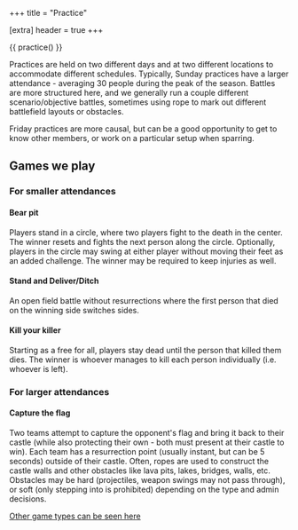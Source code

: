 +++
title = "Practice"

[extra]
header = true
+++

{{ practice() }}

Practices are held on two different days and at two different locations to accommodate different schedules. Typically, Sunday practices have a larger attendance - averaging 30 people during the peak of the season. Battles are more structured here, and we generally run a couple different scenario/objective battles, sometimes using rope to mark out different battlefield layouts or obstacles.

Friday practices are more causal, but can be a good opportunity to get to know other members, or work on a particular setup when sparring.

## Games we play

### For smaller attendances

#### Bear pit

Players stand in a circle, where two players fight to the death in the center. The winner resets and fights the next person along the circle. Optionally, players in the circle may swing at either player without moving their feet as an added challenge. The winner may be required to keep injuries as well.

#### Stand and Deliver/Ditch

An open field battle without resurrections where the first person that died on the winning side switches sides.

#### Kill your killer

Starting as a free for all, players stay dead until the person that killed them dies. The winner is whoever manages to kill each person individually (i.e. whoever is left).

### For larger attendances

#### Capture the flag

Two teams attempt to capture the opponent's flag and bring it back to their castle (while also protecting their own - both must present at their castle to win). Each team has a resurrection point (usually instant, but can be 5 seconds) outside of their castle. Often, ropes are used to construct the castle walls and other obstacles like lava pits, lakes, bridges, walls, etc. Obstacles may be hard (projectiles, weapon swings may not pass through), or soft (only stepping into is prohibited) depending on the type and admin decisions.

[Other game types can be seen here](https://www.dagorhir.wiki/w/index.php?title=Full_List)